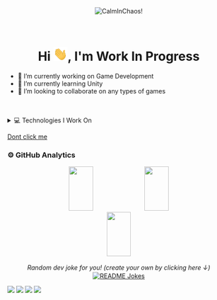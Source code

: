 

<div align="center" >
<img src="https://i.giphy.com/13HgwGsXF0aiGY/source.gif" alt="CalmInChaos!" width="800"/>
</div>

</br>
</br>

### <h1 align="center"> Hi <img width="32" src="https://github.com/canklot/canklot/blob/main/media/wave.gif/">, I'm Work In Progress </h1>

- 🔭 I’m currently working on Game Development
- 🌱 I’m currently learning Unity
- 👯 I’m looking to collaborate on any types of games

</br>
</br>





<details><summary>💻 Technologies I Work On</summary>
 
<hr>

<code><a target="_blank"><img height="100" src="https://github.com/canklot/canklot/blob/main/media/unity.png?raw=true"></a></code>
<code><a target="_blank"><img height="100" src="https://raw.githubusercontent.com/canklot/canklot/main/media/unreal.png"></a></code>
<code><a target="_blank"><img height="100" src="https://github.com/canklot/canklot/blob/main/media/mssql-trans.png?raw=true"></a></code>
<code><a target="_blank"><img height="100" width="60px" src="https://upload.wikimedia.org/wikipedia/commons/thumb/2/2d/Tensorflow_logo.svg/1200px-Tensorflow_logo.svg.png"></a></code>
 
<hr>

<code><a href="" target="_blank"><img height="50" src="https://www.vectorlogo.zone/logos/amazon_aws/amazon_aws-ar21.svg"></a></code>
<code><a href="" target="_blank"><img height="50" src="https://ata.com.tr/upload/5caeeca914578.png"></a></code>
<code><a href="" target="_blank"><img height="50" src="https://www.vectorlogo.zone/logos/mongodb/mongodb-ar21.svg"></a></code>
<code><a href="" target="_blank"><img height="50" width="60px" src="https://github.com/jalbertsr/logo-badge-images/blob/master/img/rsz_postgresql.png?raw=true"></a></code>

<hr>

</details>


[Dont click me](https://www.youtube.com/watch?v=dQw4w9WgXcQ)


### ⚙️ GitHub Analytics

<p align="center">
  <img width="33%" height="100" src="https://github-readme-stats.vercel.app/api?username=canklot&show_icons=true&theme=tokyonight" />
  <img width="33%" height="100" src="https://github-readme-streak-stats.herokuapp.com/?user=canklot&theme=tokyonight" />
  <img width="33%" height="100" src="https://github-readme-stats-eight-theta.vercel.app/api/top-langs/?username=canklot&layout=compact&langs_count=8&theme=tokyonight"/>
</p>

<div align="center" >
<i>Random dev joke for you! (create your own by clicking here ↓)</i><br>
<a href="https://readme-jokes.vercel.app"><img align="center" src="https://readme-jokes.vercel.app/api" alt="README Jokes"></a>
</div>

[![](https://img.shields.io/badge/linkedin-%230077B5.svg?&style=flat&logo=linkedin&logoColor=white)](https://www.linkedin.com/in/mustafacandan211/)
[![](https://img.shields.io/badge/Email-mail%40gmail.com-blue)](mailto:shouligiveyoumyemaikimnotsure@gmail.com)
[![](https://img.shields.io/badge/Medium-%2312100E.svg?&style=flat&logo=medium&logoColor=white)](https://medium.com/@mustafacandan211)
[![](https://img.shields.io/badge/-Hackerrank-2EC866?style=flat&logo=HackerRank&logoColor=white)](https://www.hackerrank.com/Canklot)
